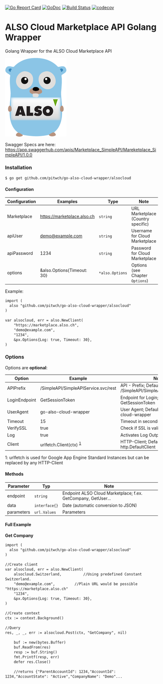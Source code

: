 [![Go Report Card](https://goreportcard.com/badge/github.com/pitwch/go-also-cloud-wrapper)](https://goreportcard.com/report/github.com/pitwch/go-also-cloud-wrapper)
[![GoDoc](https://godoc.org/github.com/pitwch/go-also-cloud-wrapper/alsocloud?status.svg)](https://godoc.org/github.com/pitwch/go-also-cloud-wrapper/alsocloud)
[![Build Status](https://travis-ci.org/pitwch/go-also-cloud-wrapper.svg?branch=master)](https://travis-ci.org/pitwch/go-also-cloud-wrapper)
[![codecov](https://codecov.io/gh/pitwch/go-also-cloud-wrapper/branch/master/graph/badge.svg)](https://codecov.io/gh/pitwch/go-also-cloud-wrapper)

# ALSO Cloud Marketplace API Golang Wrapper

Golang Wrapper for the ALSO Cloud Marketplace API


![alt text](https://raw.githubusercontent.com/pitwch/go-also-cloud-wrapper/master/assets/img/gopher-also.png "ALSO Cloud Marketplace API Golang Wrapper")

Swagger Specs are here:
https://app.swaggerhub.com/apis/Marketplace_SimpleAPI/Mareketplace_SimpleAPI/1.0.0

### Installation

```bash
$ go get github.com/pitwch/go-also-cloud-wrapper/alsocloud
```


#### Configuration


| Configuration | Examples                    | Type            | Note                                  |
|---------------|-----------------------------|-----------------|---------------------------------------|
| Marketplace   | https://marketplace.also.ch | `string`        | URL Marketplace (Country specific)    |
| apiUser       | demo@example.com            | `string`        | Username for Cloud Marketplace        |
| apiPassword   | 1234                        | `string`        | Password for Cloud Marketplace        |
| options       | &also.Options{Timeout: 30}  | `*also.Options` | Options (see Chapter `Options`)       |


Example:

```golang
import (
  also "github.com/pitwch/go-also-cloud-wrapper/alsocloud"
)

var alsocloud, err = also.NewClient(
	"https://marketplace.also.ch",
	"demo@example.com",
	"1234",
	&px.Options{Log: true, Timeout: 30},
)
```


### Options

Options are **optional**:

| Option        | Example                              | Note                                                         |
|---------------|--------------------------------------|--------------------------------------------------------------|
| APIPrefix     | /SimpleAPI/SimpleAPIService.svc/rest | API - Prefix; Default = /SimpleAPI/SimpleAPIService.svc/rest |
| LoginEndpoint | GetSessionToken                      | Endpoint for Login; Default = GetSessionToken                |
| UserAgent     | go-also-cloud-wrapper                | User Agent; Default = go-also-cloud-wrapper                  |
| Timeout       | 15                                   | Timeout in seconds                                           |
| VerifySSL     | true                                 | Check if SSL is valid                                        |
| Log           | true                                 | Activates Log Output; Default = false                        |
| Client        | urlfetch.Client(ctx) <sup>[1](#urlfetch)</sup>                | HTTP-Client; Default = http.DefaultClient                    |

<a name="urlfetch">1</a>: urlfetch is used for Google App Engine Standard Instances but can be replaced by any HTTP-Client



#### Methods


| Parameter  | Typ           | Note                                                          |
|------------|---------------|---------------------------------------------------------------|
| endpoint   | `string`      | Endpoint ALSO Cloud Marketplace; f.ex. GetCompany, GetUser... |
| data       | `interface{}` | Date (automatic conversion to JSON)                           |
| parameters | `url.Values`  | Parameters                                                    |


#### Full Example

**Get Company**

```golang
import (
  also "github.com/pitwch/go-also-cloud-wrapper/alsocloud"
)

//Create client
var alsocloud, err = also.NewClient(
	alsocloud.Switzerland,			//Using predefined Constant Switzerland.  
	"demo@example.com",			//Plain URL would be possible "https://marketplace.also.ch"
	"1234",
	&px.Options{Log: true, Timeout: 30},
)

//Create context
ctx := context.Background()

//Query
res, _, _, err := alsocloud.Post(ctx, "GetCompany", nil)

	buf := new(bytes.Buffer)
	buf.ReadFrom(res)
	resp := buf.String()
	fmt.Printf(resp, err)
	defer res.Close()
	
	//returns {"ParentAccountId": 1234,"AccountId": 1234,"AccountState": "Active","CompanyName": "Demo"...

```
